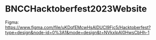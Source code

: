 # BNCCHacktoberfest2023Website
Figma: <br>
https://www.figma.com/file/uKDqfEMcwHsAlDUCl9Fjc5/Hacktoberfest?type=design&node-id=0%3A1&mode=design&t=NVkxlpAI0HwsCbHh-1
